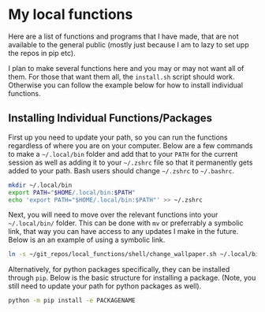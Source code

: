 # My local functions

Here are a list of functions and programs that I have made, that are not available to the general public (mostly just because I am to lazy to set upp the repos in pip etc).

I plan to make several functions here and you may or may not want all of them.
For those that want them all, the `install.sh` script should work.
Otherwise you can follow the example below for how to install individual functions.

## Installing Individual Functions/Packages

First up you need to update your path, so you can run the functions regardless of where you are on your computer.
Below are a few commands to make a `~/.local/bin` folder and add that to your `PATH` for the current session as well as adding it to your `~/.zshrc` file so that it permanently gets added to your path.
Bash users should change `~/.zshrc` to `~/.bashrc`.

```bash
mkdir ~/.local/bin
export PATH="$HOME/.local/bin:$PATH"
echo 'export PATH="$HOME/.local/bin:$PATH"' >> ~/.zshrc
```

Next, you will need to move over the relevant functions into your `~/.local/bin/` folder.
This can be done with `mv` or preferrably a symbolic link, that way you can have access to any updates I make in the future.
Below is an an example of using a symbolic link.

```bash
ln -s ~/git_repos/local_functions/shell/change_wallpaper.sh ~/.local/bin
```

Alternatively, for python packages specifically, they can be installed through `pip`.
Below is the basic structure for installing a package.
(Note, you still need to update your path for python packages as well).

```bash
python -m pip install -e PACKAGENAME
```


